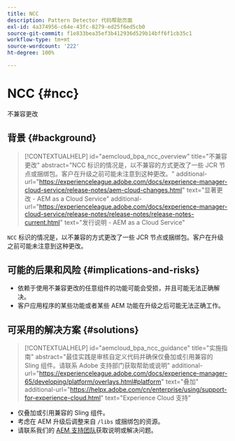 ```yaml
---
title: NCC
description: Pattern Detector 代码帮助页面
exl-id: 4a374956-c64e-43fc-8279-ed25f6ed5cb0
source-git-commit: f1e833bea35ef3b412936d529b14bff6f1cb35c1
workflow-type: tm+mt
source-wordcount: '222'
ht-degree: 100%

---
```


# NCC {#ncc}

不兼容更改

## 背景 {#background}

>[!CONTEXTUALHELP]
>id="aemcloud_bpa_ncc_overview"
>title="不兼容更改"
>abstract="NCC 标识的情况是，以不兼容的方式更改了一些 JCR 节点或捆绑包。客户在升级之前可能未注意到这种更改。"
>additional-url="https://experienceleague.adobe.com/docs/experience-manager-cloud-service/release-notes/aem-cloud-changes.html" text="显著更改 - AEM as a Cloud Service"
>additional-url="https://experienceleague.adobe.com/docs/experience-manager-cloud-service/release-notes/release-notes/release-notes-current.html" text="发行说明 - AEM as a Cloud Service"

`NCC` 标识的情况是，以不兼容的方式更改了一些 JCR 节点或捆绑包。客户在升级之前可能未注意到这种更改。

## 可能的后果和风险 {#implications-and-risks}

* 依赖于使用不兼容更改的任意组件的功能可能会受损，并且可能无法正确解决。
* 客户应用程序的某些功能或者某些 AEM 功能在升级之后可能无法正确工作。

## 可采用的解决方案 {#solutions}

>[!CONTEXTUALHELP]
>id="aemcloud_bpa_ncc_guidance"
>title="实施指南"
>abstract="最佳实践是审核自定义代码并确保仅叠加或引用兼容的 Sling 组件。请联系 Adobe 支持部门获取帮助或说明"
>additional-url="https://experienceleague.adobe.com/docs/experience-manager-65/developing/platform/overlays.html#platform" text="叠加"
>additional-url="https://helpx.adobe.com/cn/enterprise/using/support-for-experience-cloud.html" text="Experience Cloud 支持"

* 仅叠加或引用兼容的 Sling 组件。
* 考虑在 AEM 升级后调整来自 `/libs` 或捆绑包的资源。
* 请联系我们的 [AEM 支持团队](https://helpx.adobe.com/cn/enterprise/using/support-for-experience-cloud.html)获取说明或解决问题。
